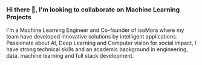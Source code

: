 ### Hi there 👋, I'm looking to collaborate on Machine Learning Projects 

I'm a Machine Learning Engineer and Co-founder of isoMora where my team  have developed  innovative solutions by intelligent applications. Passionate  about AI, Deep Learning and Computer vision for social impact, I have strong technical skills and an academic background in engineering, data, machine learning and full stack development.

<!--
**obeshor/obeshor** is a ✨ _special_ ✨ repository because its `README.md` (this file) appears on your GitHub profile.

Here are some ideas to get you started:

- 🔭 I’m currently working on ...
- 🌱 I’m currently learning ...
- 👯 I’m looking to collaborate on ...
- 🤔 I’m looking for help with ...
- 💬 Ask me about ...
- 📫 How to reach me: ...
- 😄 Pronouns: ...
- ⚡ Fun fact: ...
-->
